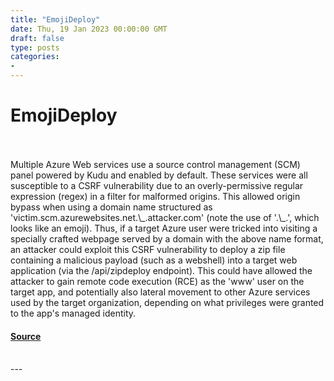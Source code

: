 ```yaml
---
title: "EmojiDeploy"
date: Thu, 19 Jan 2023 00:00:00 GMT
draft: false
type: posts
categories: 
- 
---
```

# EmojiDeploy

<br/>

<br/>
Multiple Azure Web services use a source control management (SCM) panel powered by Kudu and enabled by default. These services were all susceptible to a CSRF vulnerability due to an overly-permissive regular expression (regex) in a filter for malformed origins. This allowed origin bypass when using a domain name structured as 'victim.scm.azurewebsites.net.\_.attacker.com' (note the use of '.\_.', which looks like an emoji). Thus, if a target Azure user were tricked into visiting a specially crafted webpage served by a domain with the above name format, an attacker could exploit this CSRF vulnerability to deploy a zip file containing a malicious payload (such as a webshell) into a target web application (via the /api/zipdeploy endpoint). This could have allowed the attacker to gain remote code execution (RCE) as the 'www' user on the target app, and potentially also lateral movement to other Azure services used by the target organization, depending on what privileges were granted to the app's managed identity.

#### [Source](https://www.cloudvulndb.org/emojideploy)

<br/>
---
